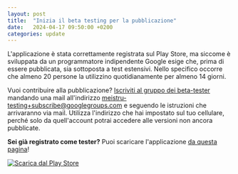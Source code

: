 ```yaml
---
layout: post
title:  "Inizia il beta testing per la pubblicazione"
date:   2024-04-17 09:50:00 +0200
categories: update
---
```

L'applicazione è stata correttamente registrata sul Play Store, ma siccome è sviluppata da un programmatore indipendente Google esige che, prima di essere pubblicata, sia sottoposta a test estensivi. Nello specifico occorre che almeno 20 persone la utilizzino quotidianamente per almeno 14 giorni.

Vuoi contribuire alla pubblicazione? [Iscriviti al gruppo dei beta-tester](https://groups.google.com/g/meistru-testing) mandando una mail all'indirizzo [meistru-testing+subscribe@googlegroups.com](mailto:meistru-testing+subscribe@googlegroups.com?subject=Candidatura%20ai%20test) e seguendo le istruzioni che arrivaranno via mail. Utilizza l'indirizzo che hai impostato sul tuo cellulare, perché solo da quell'account potrai accedere alle versioni non ancora pubblicate.


**Sei già registrato come tester?** Puoi scaricare l'applicazione [da questa pagina](https://play.google.com/apps/testing/click.belinde.meistru)!

[![Scarica dal Play Store](/images/google-play-badge.png)](https://play.google.com/apps/testing/click.belinde.meistru)